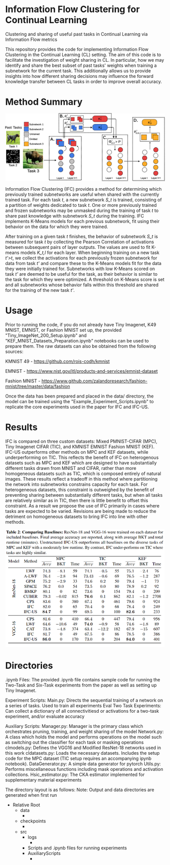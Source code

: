 # Information Flow Clustering for Continual Learning
Clustering and sharing of useful past tasks in Continual Learning via Information Flow metrics

This repository provides the code for implementing Information Flow Clustering in the Continual Learning (CL) setting.
The aim of this code is to facilitate the investigation of weight sharing in CL. In particular, how we may identify and share 
the best subset of past tasks' weights when training a subnetwork for the current task. This additionally allows us to provide insights into 
how different sharing decisions may influence the forward knowledge transfer between CL tasks in order to improve overall accuracy.


# Method Summary
<img src="Figures/Overview.png" alt="Overview" width="800">

Information Flow Clustering (IFC) provides a method for determining which previously trained subnetworks are useful when shared with the currently trained task. For each task *t*, a new subnetwork *S_t* is trained, consisting of a partition of weights dedicated to task *t*. One or more previously trained and frozen subnetworks may be unmasked during the training of task *t* to share past knowledge with subnetwork *S_t* during the training. IFC implements K-Means models for each previous subnetwork, fit using their behavior on the data for which they were trained. 

After training on a given task *t* finishes, the behavior of subnetwork *S_t* is measured for task *t* by collecting the Pearson Correlation of activations between subsequent pairs of layer outputs. The values are used to fit K-means models *K_t,l* for each layer. When beginning training on a new task *t'>t*, we collect the activations for each previously frozen subnetwork for data from task *t'* and compare these to the K-Means models fit for the data they were initially trained for. Subnetworks with low K-Means scored on task *t'* are deemed to be useful for the task, as their behavior is similar to the task for which they were optimized. A threshold on K-Means score is set and all subnetworks whose behavior falls within this threshold are shared for the training of the new task *t'*.


# Usage
Prior to running the code, if you do not already have Tiny Imagenet, K49 MNIST, EMNIST, or Fashion MNIST set up, the provided "Tiny_ImageNet_200_Setup.ipynb" and "KEF_MNIST_Datasets_Preparation.ipynb" notebooks can be used to prepare them. The raw datasets can also be obtained from the following sources:

KMNIST 49 - https://github.com/rois-codh/kmnist

EMNIST - https://www.nist.gov/itl/products-and-services/emnist-dataset

Fashion MNIST - https://www.github.com/zalandoresearch/fashion-mnist/tree/master/data/fashion

Once the data has been prepared and placed in the data/ directory, the model can be trained using the "Example_Experiment_Scripts.ipynb" to replicate the core experiments used in the paper for IFC and IFC-US.







# Results

IFC is compared on three custom datasets: Mixed PMNIST-CIFAR (MPC), Tiny Imagenet CIFAR (TIC), and KMNIST EMNIST Fashion MNIST (KEF). IFC-US outperforms other methods on MPC and KEF datasets, while underperforming on TIC. This reflects the benefit of IFC on heterogenous datasets such as MPC and KEF which are designed to have substantially different tasks drawn from MNIST and CIFAR, rather than more homogeneous datasets such as TIC, which is composed entirely of natural images. These results reflect a tradeoff in this method where partitioning the network into subnetworks constrains capacity for each task. For heterogeneous datasets, this constraint is outweighed by the benefit of preventing sharing between substantially different tasks, but when all tasks are relatively similar as in TIC, then there is little benefit to offset this constraint. As a result we propose the use of IFC primarily in cases where tasks are expected to be varied. Revisions are being made to reduce the detriment on homogeneous datasets to bring IFC into line with other methods.

<img src="Figures/Results.png" alt="Results" width="600">




# Directories
.ipynb Files:
	 The provided .ipynb file contains sample code for running the Two-Task and Six-Task experiments from the paper as well as setting up Tiny Imagenet.

Experiment Scripts:
	Main.py: Directs the sequential training of a network on a series of tasks. Used to train all experiments
	Eval Two Task Experiments:   Can collect a dictionary of all connectivitiesd or activations for a two-task experiment, and/or evaluate accuracy

Auxiliary Scripts:
	Manager.py: Manager is the primary class which orchestrates pruning, training, and weight sharing of the model
	Network.py: A class which holds the model and performs operations on the model such as switching out the classifier for each task or masking operations
	clmodels.py: Defines the VGG16 and Modified ResNet-18 networks used in this work
	cldatasets.py: Loads the necessary datasets. Includes the setup code for the MPC dataset (TIC setup requires an accompanying ipynb notebook).
	DataGenerator.py: A simple data generator for pytorch
	Utils.py: Performs miscellaneous functions including mask operations and activation collections.
	Hsic_estimator.py: The CKA estimator implemented for supplementary material experiments


The directory layout is as follows:
Note: Output and data directories are generated when first run
 - Relative Root
 	- data
 		- <Datasets>
 	- checkpoints
 		- <Saved model checkpoints from training>
 	- src
 		- logs
 			- <text outputs from experiment runtime>
 		- Scripts and .ipynb files for running experiments
 		- AuxiliaryScripts
 			- <Required Python scripts for experiments>
